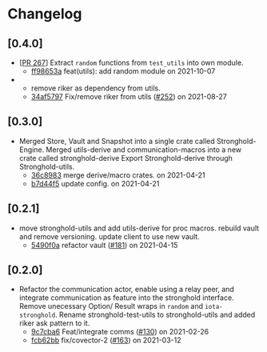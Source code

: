 # Changelog

## \[0.4.0]

- \[[PR 267](https://github.com/iotaledger/stronghold.rs/pull/267)]
  Extract `random` functions from `test_utils` into own module.
  - [ff98653a](https://www.github.com/iotaledger/stronghold.rs/commit/ff98653ad6e7e63236f7bafe35b54c15ff9ce972) feat(utils): add random module on 2021-10-07
- - remove riker as dependency from utils.
  - [34af5797](https://www.github.com/iotaledger/stronghold.rs/commit/34af5797df675912d9a78ea6a673b8a535ce1f91) Fix/remove riker from utils ([#252](https://www.github.com/iotaledger/stronghold.rs/pull/252)) on 2021-08-27

## \[0.3.0]

- Merged Store, Vault and Snapshot into a single crate called Stronghold-Engine.
  Merged utils-derive and communication-macros into a new crate called stronghold-derive
  Export Stronghold-derive through Stronghold-utils.
  - [36c8983](https://www.github.com/iotaledger/stronghold.rs/commit/36c8983eefd594c702a9e8b32bad25354ad127c0) merge derive/macro crates. on 2021-04-21
  - [b7d44f5](https://www.github.com/iotaledger/stronghold.rs/commit/b7d44f530e08be27128f25f46b4bb05cf3da99bd) update config. on 2021-04-21

## \[0.2.1]

- move stronghold-utils and add utils-derive for proc macros.
  rebuild vault and remove versioning.
  update client to use new vault.
  - [5490f0a](https://www.github.com/iotaledger/stronghold.rs/commit/5490f0aaaf58e5322a5569c02669514ec067b02f) refactor vault ([#181](https://www.github.com/iotaledger/stronghold.rs/pull/181)) on 2021-04-15

## \[0.2.0]

- Refactor the communication actor, enable using a relay peer, and integrate communication as feature into the stronghold interface.
  Remove unecessary Option/ Result wraps in `random` and `iota-stronghold`.
  Rename stronghold-test-utils to stronghold-utils and added riker ask pattern to it.
  - [9c7cba6](https://www.github.com/iotaledger/stronghold.rs/commit/9c7cba624e2a99f04a2d033b8673f8a4b8735f0b) Feat/integrate comms ([#130](https://www.github.com/iotaledger/stronghold.rs/pull/130)) on 2021-02-26
  - [fcb62bb](https://www.github.com/iotaledger/stronghold.rs/commit/fcb62bbf966bfcd543b13a79d73839a3fee0219e) fix/covector-2 ([#163](https://www.github.com/iotaledger/stronghold.rs/pull/163)) on 2021-03-12
